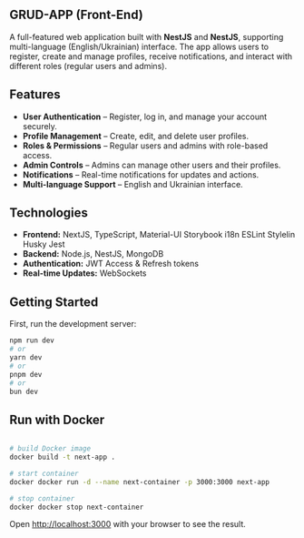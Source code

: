 ## GRUD-APP (Front-End)

A full-featured web application built with **NestJS** and **NestJS**, supporting multi-language (English/Ukrainian) interface. The app allows users to register, create and manage profiles, receive notifications, and interact with different roles (regular users and admins).

## Features

- **User Authentication** – Register, log in, and manage your account securely.
- **Profile Management** – Create, edit, and delete user profiles.
- **Roles & Permissions** – Regular users and admins with role-based access.
- **Admin Controls** – Admins can manage other users and their profiles.
- **Notifications** – Real-time notifications for updates and actions.
- **Multi-language Support** – English and Ukrainian interface.

## Technologies

- **Frontend:** NextJS, TypeScript, Material-UI Storybook i18n ESLint Stylelin Husky Jest
- **Backend:** Node.js, NestJS, MongoDB
- **Authentication:** JWT Access & Refresh tokens
- **Real-time Updates:** WebSockets

## Getting Started

First, run the development server:

```bash
npm run dev
# or
yarn dev
# or
pnpm dev
# or
bun dev
```

## Run with Docker

```bash

# build Docker image
docker build -t next-app .

# start container
docker docker run -d --name next-container -p 3000:3000 next-app

# stop container
docker docker stop next-container
```

Open [http://localhost:3000](http://localhost:3000) with your browser to see the result.
